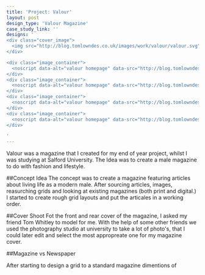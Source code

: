 ```yaml
---
title: 'Project: Valour'
layout: post
design_type: 'Valour Magazine'
case_study_link: ''
designs: '
<div class="cover_image">
  <img src="http://blog.tomlowndes.co.uk/images/work/valour/valour.svg" alt="alt foundry logo"/>
</div>

<div class="image_container">  
  <noscript data-alt="valour homepage" data-src="http://blog.tomlowndes.co.uk/images/work/valour/valour4.jpg" data-src-retina="http://blog.tomlowndes.co.uk/images/work/valour/valour4@2x.jpg"><img src="http://blog.tomlowndes.co.uk/images/work/valour/valour4.jpg" alt="valour homepage"></noscript>
</div>
<div class="image_container">
  <noscript data-alt="valour homepage" data-src="http://blog.tomlowndes.co.uk/images/work/valour/homepage.jpg" data-src-retina="http://blog.tomlowndes.co.uk/images/work/valour/homepage@2x.jpg"><img src="http://blog.tomlowndes.co.uk/images/work/valour/homepage.jpg" alt="valour homepage"></noscript>
</div>
<div class="image_container">
  <noscript data-alt="valour homepage" data-src="http://blog.tomlowndes.co.uk/images/work/valour/valour2.jpg" data-src-retina="http://blog.tomlowndes.co.uk/images/work/valour/valour2@2x.jpg"><img src="http://blog.tomlowndes.co.uk/images/work/valour/valour2.jpg" alt="valour homepage"></noscript>
</div>
<div class="image_container">  
  <noscript data-alt="valour homepage" data-src="http://blog.tomlowndes.co.uk/images/work/valour/valour3.jpg" data-src-retina="http://blog.tomlowndes.co.uk/images/work/valour/valour3@2x.jpg"><img src="http://blog.tomlowndes.co.uk/images/work/valour/valour3.jpg" alt="valour homepage"></noscript>
</div>

'
---
```


Valour was a magazine that I created for my end of year project, whilst I was studying at Salford University. The Idea was to create a male magazine to do with fashion and lifestyle.
<!--more-->

##Concept Idea
The concept was to create a magazine featuring articles about living life as a modern male. After sourcing articles, images, reasurching grids and looking at existing magazines (both print and digital.) I started to create rough grid layouts and put the articales in a working order. 

##Cover Shoot
Fot the front and rear cover of the magazine, I asked my friend Tom Whitley to model for me. With the help of some other friends we used the photography studio at university to take a lot of photo's, that I could later edit and select the most appropreate one for my magazine cover.

##Magazine vs Newspaper

After starting to design a grid to a standard magazine dimentions of 